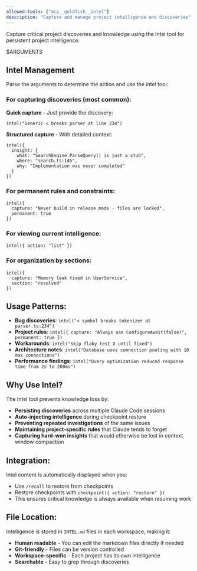 ```yaml
---
allowed-tools: ["mcp__goldfish__intel"]
description: "Capture and manage project intelligence and discoveries"
---
```


Capture critical project discoveries and knowledge using the Intel tool for persistent project intelligence.

$ARGUMENTS

## Intel Management

Parse the arguments to determine the action and use the intel tool:

### For capturing discoveries (most common):

**Quick capture** - Just provide the discovery:
```
intel("Generic < breaks parser at line 234")
```

**Structured capture** - With detailed context:
```
intel({ 
  insight: {
    what: "SearchEngine.ParseQuery() is just a stub",
    where: "search.ts:145", 
    why: "Implementation was never completed"
  }
})
```

### For permanent rules and constraints:
```
intel({
  capture: "Never build in release mode - files are locked",
  permanent: true
})
```

### For viewing current intelligence:
```
intel({ action: "list" })
```

### For organization by sections:
```
intel({
  capture: "Memory leak fixed in UserService",
  section: "resolved"
})
```

## Usage Patterns:

- **Bug discoveries**: `intel("< symbol breaks tokenizer at parser.ts:234")`
- **Project rules**: `intel({ capture: "Always use ConfigureAwait(false)", permanent: true })`
- **Workarounds**: `intel("Skip flaky test X until fixed")`
- **Architecture notes**: `intel("Database uses connection pooling with 10 max connections")`
- **Performance findings**: `intel("Query optimization reduced response time from 2s to 200ms")`

## Why Use Intel?

The Intel tool prevents knowledge loss by:
- **Persisting discoveries** across multiple Claude Code sessions
- **Auto-injecting intelligence** during checkpoint restore
- **Preventing repeated investigations** of the same issues
- **Maintaining project-specific rules** that Claude tends to forget
- **Capturing hard-won insights** that would otherwise be lost in context window compaction

## Integration:

Intel content is automatically displayed when you:
- Use `/recall` to restore from checkpoints
- Restore checkpoints with `checkpoint({ action: "restore" })`
- This ensures critical knowledge is always available when resuming work

## File Location:

Intelligence is stored in `INTEL.md` files in each workspace, making it:
- **Human readable** - You can edit the markdown files directly if needed
- **Git-friendly** - Files can be version controlled
- **Workspace-specific** - Each project has its own intelligence
- **Searchable** - Easy to grep through discoveries